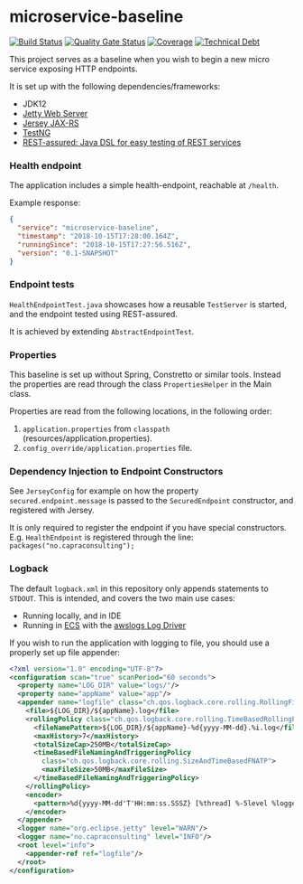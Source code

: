 # microservice-baseline

[![Build Status](https://jenkins.capra.tv/buildStatus/icon?job=cals-baselines/microservice-baseline/master)](https://jenkins.capra.tv/job/cals-baselines/job/microservice-baseline/job/master/)
[![Quality Gate Status](https://sonarcloud.io/api/project_badges/measure?project=capraconsulting_microservice-baseline&metric=alert_status)](https://sonarcloud.io/dashboard?id=capraconsulting_microservice-baseline)
[![Coverage](https://sonarcloud.io/api/project_badges/measure?project=capraconsulting_microservice-baseline&metric=coverage)](https://sonarcloud.io/dashboard?id=capraconsulting_microservice-baseline)
[![Technical Debt](https://sonarcloud.io/api/project_badges/measure?project=capraconsulting_microservice-baseline&metric=sqale_index)](https://sonarcloud.io/dashboard?id=capraconsulting_microservice-baseline)

This project serves as a baseline when you wish to begin a
new micro service exposing HTTP endpoints.

It is set up with the following dependencies/frameworks:

* JDK12
* [Jetty Web Server](https://www.eclipse.org/jetty/)
* [Jersey JAX-RS](https://jersey.github.io/)
* [TestNG](https://github.com/cbeust/testng)
* [REST-assured: Java DSL for easy testing of REST services](
  https://github.com/rest-assured/rest-assured)

### Health endpoint

The application includes a simple health-endpoint, reachable at `/health`.

Example response:

```json
{
  "service": "microservice-baseline",
  "timestamp": "2018-10-15T17:28:00.164Z",
  "runningSince": "2018-10-15T17:27:56.516Z",
  "version": "0.1-SNAPSHOT"
}
```

### Endpoint tests

`HealthEndpointTest.java` showcases how a reusable `TestServer` is started,
and the endpoint tested using REST-assured.

It is achieved by extending `AbstractEndpointTest`.

### Properties

This baseline is set up without Spring, Constretto or similar tools.
Instead the properties are read through the class `PropertiesHelper` in
the Main class.

Properties are read from the following locations, in the following order:

1. `application.properties` from `classpath` (resources/application.properties).
2. `config_override/application.properties` file.

### Dependency Injection to Endpoint Constructors

See `JerseyConfig` for example on how the property `secured.endpoint.message`
is passed to the `SecuredEndpoint` constructor, and registered with Jersey.

It is only required to register the endpoint if you have special constructors.
E.g. `HealthEndpoint` is registered through the line: `packages("no.capraconsulting");`

### Logback

The default `logback.xml` in this repository only appends statements to `STDOUT`.
This is intended, and covers the two main use cases:

* Running locally, and in IDE
* Running in [ECS](https://aws.amazon.com/ecs/) with the [awslogs Log Driver](
  https://docs.aws.amazon.com/AmazonECS/latest/developerguide/using_awslogs.html)

If you wish to run the application with logging to file, you should use a
properly set up file appender:

```xml
<?xml version="1.0" encoding="UTF-8"?>
<configuration scan="true" scanPeriod="60 seconds">
  <property name="LOG_DIR" value="logs/"/>
  <property name="appName" value="app"/>
  <appender name="logfile" class="ch.qos.logback.core.rolling.RollingFileAppender">
    <file>${LOG_DIR}/${appName}.log</file>
    <rollingPolicy class="ch.qos.logback.core.rolling.TimeBasedRollingPolicy">
      <fileNamePattern>${LOG_DIR}/${appName}-%d{yyyy-MM-dd}.%i.log</fileNamePattern>
      <maxHistory>7</maxHistory>
      <totalSizeCap>250MB</totalSizeCap>
      <timeBasedFileNamingAndTriggeringPolicy
        class="ch.qos.logback.core.rolling.SizeAndTimeBasedFNATP">
        <maxFileSize>50MB</maxFileSize>
      </timeBasedFileNamingAndTriggeringPolicy>
    </rollingPolicy>
    <encoder>
      <pattern>%d{yyyy-MM-dd'T'HH:mm:ss.SSSZ} [%thread] %-5level %logger{35} - %msg%n</pattern>
    </encoder>
  </appender>
  <logger name="org.eclipse.jetty" level="WARN"/>
  <logger name="no.capraconsulting" level="INFO"/>
  <root level="info">
    <appender-ref ref="logfile"/>
  </root>
</configuration>
```
